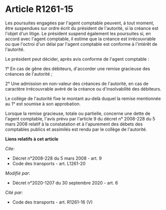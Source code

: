 # Article R1261-15

Les poursuites engagées par l'agent comptable peuvent, à tout moment, être suspendues sur ordre écrit du président de
l'autorité, si la créance est l'objet d'un litige. Le président suspend également les poursuites si, en accord avec l'agent
comptable, il estime que la créance est irrécouvrable ou que l'octroi d'un délai par l'agent comptable est conforme à
l'intérêt de l'autorité.

Le président peut décider, après avis conforme de l'agent comptable :

1° En cas de gêne des débiteurs, d'accorder une remise gracieuse des créances de l'autorité ;

2° Une admission en non-valeur des créances de l'autorité, en cas de caractère irrécouvrable avéré de la créance ou
d'insolvabilité des débiteurs.

Le collège de l'autorité fixe le montant au-delà duquel la remise mentionnée au 1° est soumise à son approbation.

Lorsque la remise gracieuse, totale ou partielle, concerne une dette de l'agent comptable, l'avis prévu par l'article 9 du
décret n° 2008-228 du 5 mars 2008 relatif à la constatation et à l'apurement des débets des comptables publics et assimilés
est rendu par le collège de l'autorité.

**Liens relatifs à cet article**

_Cite_:

  - Décret n°2008-228 du 5 mars 2008 - art. 9
  - Code des transports - art. L1261-20

_Modifié par_:

  - Décret n°2020-1207 du 30 septembre 2020 - art. 6

_Cité par_:

  - Code des transports - art. R1261-16 (V)

